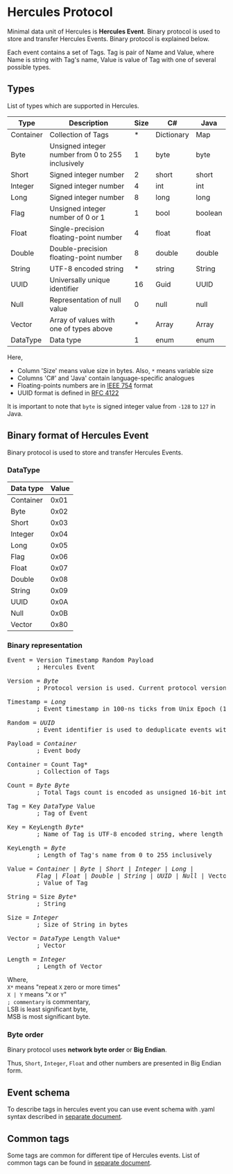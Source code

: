 # Hercules Protocol

Minimal data unit of Hercules is **Hercules Event**. Binary protocol is used to store and transfer Hercules Events. Binary protocol is explained below.

Each event contains a set of Tags. Tag is pair of Name and Value, where Name is string with Tag's name, Value is value of Tag with one of several possible types.

## Types

List of types which are supported in Hercules.

| Type      | Description                                        | Size | C#         | Java    |
|-----------|----------------------------------------------------|------|------------|---------|
| Container | Collection of Tags                                 | *    | Dictionary | Map     |
| Byte      | Unsigned integer number from 0 to 255 inclusively  | 1    | byte       | byte    |
| Short     | Signed integer number                              | 2    | short      | short   |
| Integer   | Signed integer number                              | 4    | int        | int     |
| Long      | Signed integer number                              | 8    | long       | long    |
| Flag      | Unsigned integer number of 0 or 1                  | 1    | bool       | boolean |
| Float     | Single-precision floating-point number             | 4    | float      | float   |
| Double    | Double-precision floating-point number             | 8    | double     | double  |
| String    | UTF-8 encoded string                               | *    | string     | String  |
| UUID      | Universally unique identifier                      | 16   | Guid       | UUID    |
| Null      | Representation of null value                       | 0    | null       | null    |
| Vector    | Array of values with one of types above            | *    | Array      | Array   |
| DataType  | Data type                                          | 1    | enum       | enum    |

Here, 
- Column 'Size' means value size in bytes. Also, `*` means variable size
- Columns 'C#' and 'Java' contain language-specific analogues
- Floating-points numbers are in [IEEE 754](https://en.wikipedia.org/wiki/IEEE_754) format
- UUID format is defined in [RFC 4122](https://tools.ietf.org/html/rfc4122)

It is important to note that `byte` is signed integer value from `-128` to `127` in Java.

## Binary format of Hercules Event

Binary protocol is used to store and transfer Hercules Events.

### DataType

| Data type | Value |
|-----------|-------|
| Container | 0x01  |
| Byte      | 0x02  |
| Short     | 0x03  |
| Integer   | 0x04  |
| Long      | 0x05  |
| Flag      | 0x06  |
| Float     | 0x07  |
| Double    | 0x08  |
| String    | 0x09  |
| UUID      | 0x0A  |
| Null      | 0x0B  |
| Vector    | 0x80  |

### Binary representation

<pre>
Event = Version Timestamp Random Payload
        ; Hercules Event

Version = <i>Byte</i>
        ; Protocol version is used. Current protocol version is 0x01

Timestamp = <i>Long</i>
        ; Event timestamp in 100-ns ticks from Unix Epoch (1970-01-01T00:00:00.000Z)

Random = <i>UUID</i>
        ; Event identifier is used to deduplicate events with the same timestamp

Payload = <i>Container</i>
        ; Event body 

Container = Count Tag*
        ; Collection of Tags

Count = <i>Byte</i> <i>Byte</i>
        ; Total Tags count is encoded as unsigned 16-bit integer, where LSB follows after MSB 

Tag = Key <i>DataType</i> Value
        ; Tag of Event

Key = KeyLength <i>Byte</i>*
        ; Name of Tag is UTF-8 encoded string, where length in bytes does not exceed 255

KeyLength = <i>Byte</i>
        ; Length of Tag's name from 0 to 255 inclusively

Value = <i>Container</i> | <i>Byte</i> | <i>Short</i> | <i>Integer</i> | <i>Long</i> |
        <i>Flag</i> | <i>Float</i> | <i>Double</i> | <i>String</i> | <i>UUID</i> | <i>Null</i> | Vector
        ; Value of Tag

String = Size <i>Byte</i>*
        ; String

Size = <i>Integer</i>
        ; Size of String in bytes

Vector = <i>DataType</i> Length Value*
        ; Vector

Length = <i>Integer</i>
        ; Length of Vector
</pre>

Where,  
`X*` means "repeat `X` zero or more times"  
`X | Y` means "`X` or `Y`"  
`; commentary` is commentary,  
LSB is least significant byte,  
MSB is most significant byte.

### Byte order

Binary protocol uses **network byte order** or **Big Endian**.

Thus, `Short`, `Integer`, `Float` and other numbers are presented in Big Endian form.

## Event schema

To describe tags in hercules event you can use event schema with .yaml syntax described in [separate document](./doc/event-schema.md).

## Common tags

Some tags are common for different tipe of Hercules events. List of common tags can be found in [separate document](./doc/common-tags.md).
